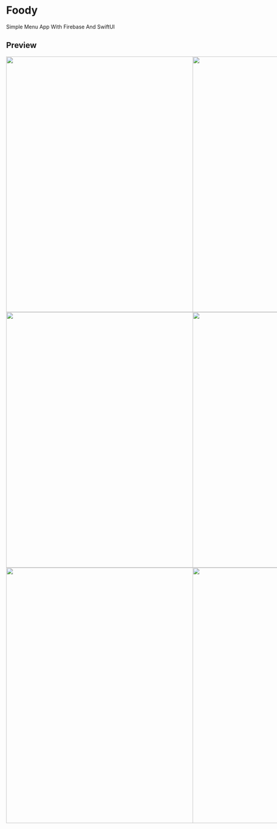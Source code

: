 # Foody
Simple Menu App With Firebase And SwiftUI

## Preview 
<div style="
    display: flex;
    justify-content: space-between;
">
<img src="https://user-images.githubusercontent.com/33434732/129650970-1b9ee936-6a31-47c8-9d5a-19ca8b263799.png" height="690">
<img src="https://user-images.githubusercontent.com/33434732/129651039-67d6bf5d-4fbb-4040-93fc-451d0c9fbba8.png" height="690">
  </div>
  <div  style="
    display: flex;
    justify-content: space-between;
">
<img src="https://user-images.githubusercontent.com/33434732/129651076-68df3e6a-e935-4d92-9148-9bb43efb03ed.png" height="690">
<img src="https://user-images.githubusercontent.com/33434732/129651129-2b6239c5-6012-4cdc-bf48-0fab7f3543cf.png" height="690">
</div>

  <div  style="
    display: flex;
    justify-content: space-between;
">
<img src="https://user-images.githubusercontent.com/33434732/129651180-2174c428-fc1c-4ab1-a73b-dcbafcf099f0.png" height="690">
<img src="https://user-images.githubusercontent.com/33434732/129651217-789fcce5-12b1-4305-8b5f-d0a6d01ae47c.png" height="690">
</div>
